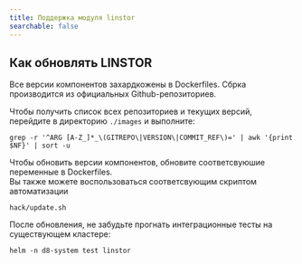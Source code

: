 ```yaml
---
title: Поддержка модуля linstor
searchable: false
---
```


Как обновлять LINSTOR
---------------------

Все версии компонентов захардкожены в Dockerfiles.
Сбрка производится из официальных Github-репозиториев.

Чтобы получить список всех репозиториев и текущих версий, перейдите в директорию `./images` и выполните:

```shell
grep -r '^ARG [A-Z_]*_\(GITREPO\|VERSION\|COMMIT_REF\)=' | awk '{print $NF}' | sort -u
```

Чтобы обновить версии компонентов, обновите соответсвуюшие переменные в Dockerfiles.  
Вы также можете воспользоваться соответсвующим скриптом автоматизации

```shell
hack/update.sh
```

После обновления, не забудьте прогнать интеграционные тесты на существующем кластере:

```shell
helm -n d8-system test linstor
```
